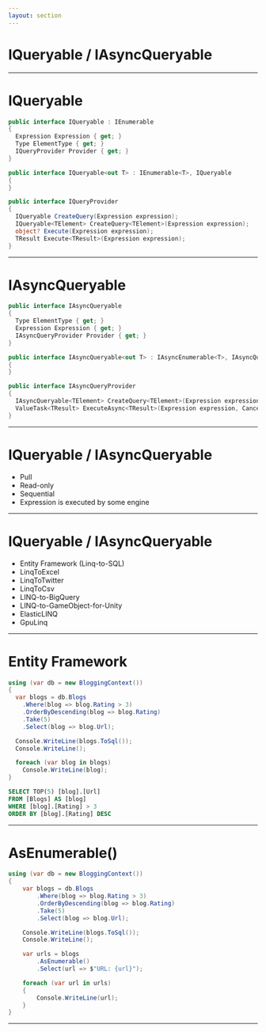 ```yaml
---
layout: section
---
```


# IQueryable / IAsyncQueryable

---

# IQueryable

```csharp {all|1|8}
public interface IQueryable : IEnumerable
{
  Expression Expression { get; }
  Type ElementType { get; }
  IQueryProvider Provider { get; }
}

public interface IQueryable<out T> : IEnumerable<T>, IQueryable
{
}

public interface IQueryProvider
{
  IQueryable CreateQuery(Expression expression);
  IQueryable<TElement> CreateQuery<TElement>(Expression expression);
  object? Execute(Expression expression);
  TResult Execute<TResult>(Expression expression);
}
```

---

# IAsyncQueryable

```csharp {all|1|8}
public interface IAsyncQueryable
{
  Type ElementType { get; }
  Expression Expression { get; }
  IAsyncQueryProvider Provider { get; }
}

public interface IAsyncQueryable<out T> : IAsyncEnumerable<T>, IAsyncQueryable
{
}

public interface IAsyncQueryProvider
{
  IAsyncQueryable<TElement> CreateQuery<TElement>(Expression expression);
  ValueTask<TResult> ExecuteAsync<TResult>(Expression expression, CancellationToken token);
}
```

---

# IQueryable / IAsyncQueryable

- Pull
- Read-only 
- Sequential
- Expression is executed by some engine

---

# IQueryable / IAsyncQueryable

- Entity Framework (Linq-to-SQL)
- LinqToExcel
- LinqToTwitter
- LinqToCsv
- LINQ-to-BigQuery
- LINQ-to-GameObject-for-Unity
- ElasticLINQ
- GpuLinq

---

# Entity Framework

```csharp
using (var db = new BloggingContext())
{
  var blogs = db.Blogs
    .Where(blog => blog.Rating > 3)
    .OrderByDescending(blog => blog.Rating)
    .Take(5)
    .Select(blog => blog.Url);

  Console.WriteLine(blogs.ToSql());
  Console.WriteLine();

  foreach (var blog in blogs)
    Console.WriteLine(blog);
}
```

```sql
SELECT TOP(5) [blog].[Url]
FROM [Blogs] AS [blog]
WHERE [blog].[Rating] > 3
ORDER BY [blog].[Rating] DESC
```

--- 

# AsEnumerable()

```csharp {all|12-14}
using (var db = new BloggingContext())
{
    var blogs = db.Blogs
        .Where(blog => blog.Rating > 3)
        .OrderByDescending(blog => blog.Rating)
        .Take(5)
        .Select(blog => blog.Url);

    Console.WriteLine(blogs.ToSql());
    Console.WriteLine();

    var urls = blogs
        .AsEnumerable()
        .Select(url => $"URL: {url}");

    foreach (var url in urls)
    {
        Console.WriteLine(url);
    }
}
```

---